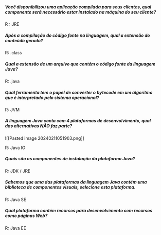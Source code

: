 
##### Você disponibilizou uma aplicação compilada para seus clientes, qual componente será necessário estar instalado na máquina do seu cliente?

R : JRE

##### Após a compilação do código fonte na linguagem, qual a extensão do conteúdo gerado?

R: .class

##### Qual a extensão de um arquivo que contém o código fonte da linguagem Java?

R: .java

##### Qual ferramenta tem o papel de converter o bytecode em um algoritmo que é interpretado pelo sistema operacional?

R: JVM

##### A linguagem Java conta com 4 plataformas de desenvolvimento, qual das alternativas NÃO faz parte?

![[Pasted image 20240211051903.png]]

R: Java IO

##### Quais são os componentes de instalação da plataforma Java?

R: JDK / JRE

##### Sabemos que uma das plataformas da linguagem Java contém uma biblioteca de componentes visuais, selecione esta plataforma.

R: Java SE

##### Qual plataforma contém recursos para desenvolvimento com recursos como páginas Web?

R: Java EE
